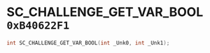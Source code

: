 # SC_CHALLENGE_GET_VAR_BOOL `0xB40622F1`

```cpp
int SC_CHALLENGE_GET_VAR_BOOL(int _Unk0, int _Unk1);
```